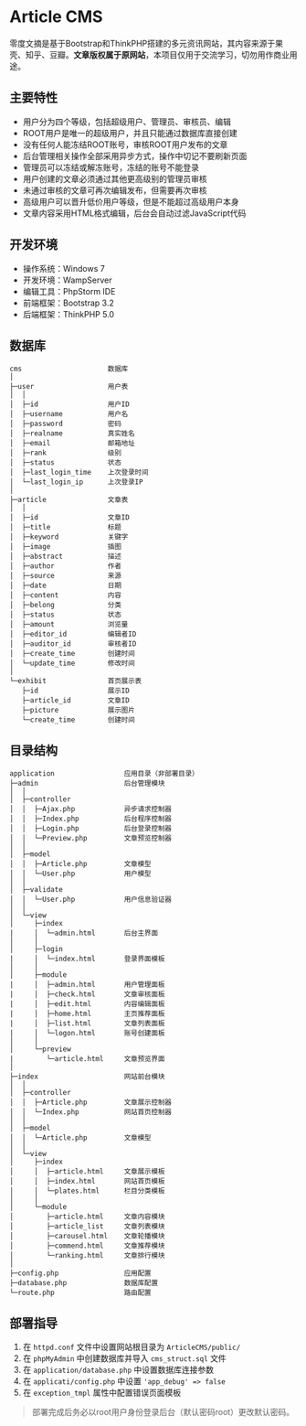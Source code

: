 Article CMS
===============

零度文摘是基于Bootstrap和ThinkPHP搭建的多元资讯网站，其内容来源于果壳、知乎、豆瓣。**文章版权属于原网站**，本项目仅用于交流学习，切勿用作商业用途。


主要特性
----
 - 用户分为四个等级，包括超级用户、管理员、审核员、编辑
 - ROOT用户是唯一的超级用户，并且只能通过数据库直接创建
 - 没有任何人能冻结ROOT账号，审核ROOT用户发布的文章
 - 后台管理相关操作全部采用异步方式，操作中切记不要刷新页面
 - 管理员可以冻结或解冻账号，冻结的账号不能登录
 - 用户创建的文章必须通过其他更高级别的管理员审核
 - 未通过审核的文章可再次编辑发布，但需要再次审核
 - 高级用户可以晋升低价用户等级，但是不能超过高级用户本身
 - 文章内容采用HTML格式编辑，后台会自动过滤JavaScript代码

 
开发环境
----

 - 操作系统：Windows 7
 - 开发环境：WampServer
 - 编辑工具：PhpStorm IDE
 - 前端框架：Bootstrap 3.2
 - 后端框架：ThinkPHP 5.0

数据库
---

```
cms                     数据库
│  
├─user                  用户表
│  │
│  ├─id                 用户ID
│  ├─username           用户名
│  ├─password           密码
│  ├─realname           真实姓名
│  ├─email              邮箱地址
│  ├─rank               级别
│  ├─status             状态
│  ├─last_login_time    上次登录时间
│  └─last_login_ip      上次登录IP
│  
├─article               文章表
│  │
│  ├─id                 文章ID
│  ├─title              标题
│  ├─keyword            关键字
│  ├─image              插图
│  ├─abstract           描述
│  ├─author             作者
│  ├─source             来源
│  ├─date               日期
│  ├─content            内容
│  ├─belong             分类
│  ├─status             状态
│  ├─amount             浏览量
│  ├─editor_id          编辑者ID
│  ├─auditor_id         审核者ID
│  ├─create_time        创建时间
│  └─update_time        修改时间
│  
└─exhibit               首页展示表
   ├─id                 展示ID
   ├─article_id         文章ID
   ├─picture            展示图片
   └─create_time        创建时间
```

目录结构
----

```
application                 应用目录（非部署目录）
├─admin                     后台管理模块
│  │
│  ├─controller
│  │  ├─Ajax.php            异步请求控制器
│  │  ├─Index.php           后台程序控制器
│  │  ├─Login.php           后台登录控制器
│  │  └─Preview.php         文章预览控制器
│  │
│  ├─model
│  │  ├─Article.php         文章模型
│  │  └─User.php            用户模型
│  │
│  ├─validate
│  │  └─User.php            用户信息验证器
│  │
│  └─view
│     ├─index
|     │  └─admin.html       后台主界面
│     │
│     ├─login           
|     │  └─index.html       登录界面模板
│     │
│     ├─module          
|     │  ├─admin.html       用户管理面板
|     │  ├─check.html       文章审核面板
|     │  ├─edit.html        内容编辑面板
|     │  ├─home.html        主页推荐面板
|     │  ├─list.html        文章列表面板
|     │  └─logon.html       账号创建面板
│     │
│     └─preview         
|        └─article.html     文章预览界面
│
├─index                     网站前台模块
│  │
│  ├─controller
│  │  ├─Article.php         文章展示控制器
│  │  └─Index.php           网站首页控制器
│  │
│  ├─model
│  │  └─Article.php         文章模型
│  │
│  └─view
│     ├─index
│     │  ├─article.html     文章展示模板
│     │  ├─index.html       网站首页模板
│     │  └─plates.html      栏目分类模板
│     │
│     └─module          
│        ├─article.html     文章内容模块
│        ├─article_list     文章列表模块
│        ├─carousel.html    文章轮播模块
│        ├─commend.html     文章推荐模块
│        └─ranking.html     文章排行模块
│
├─config.php                应用配置
├─database.php              数据库配置
└─route.php                 路由配置
```



部署指导
----

 1. 在 `httpd.conf` 文件中设置网站根目录为 `ArticleCMS/public/`
 2. 在 `phpMyAdmin` 中创建数据库并导入 `cms_struct.sql` 文件
 3. 在 `application/database.php` 中设置数据库连接参数
 4. 在 `applicati/config.php` 中设置 `'app_debug' => false`
 5. 在 `exception_tmpl` 属性中配置错误页面模板
 
> 部署完成后务必以root用户身份登录后台（默认密码root）更改默认密码。
